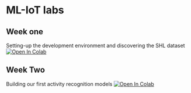 # ML-IoT labs

## Week one
Setting-up the development environment and discovering the SHL dataset [![Open In Colab](https://colab.research.google.com/assets/colab-badge.svg)](https://colab.research.google.com/github/institut-galilee/2021-ml-iot-labs/blob/main/1_DiscoveringTheSHLDataset.ipynb)

## Week Two
Building our first activity recognition models [![Open In Colab](https://colab.research.google.com/assets/colab-badge.svg)](https://colab.research.google.com/github/institut-galilee/2021-ml-iot-labs/blob/main/2_BuildingOurFirstActivityRecognitionModels.ipynb)
